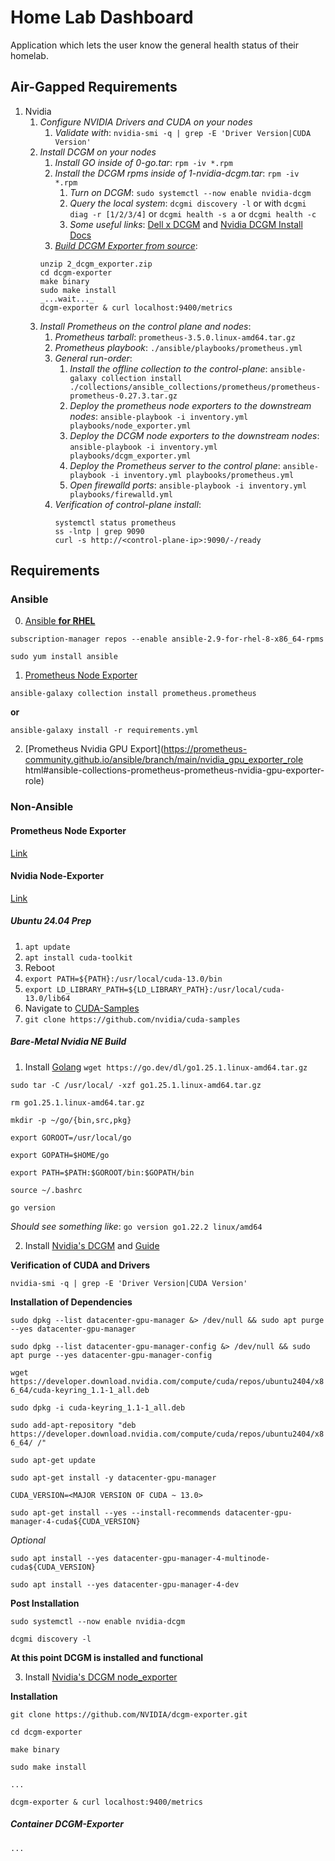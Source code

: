 # Home Lab Dashboard
Application which lets the user know the general health status of their homelab.


## Air-Gapped Requirements

1. Nvidia
    1. _Configure NVIDIA Drivers and CUDA on your nodes_
        1. _Validate with_: `nvidia-smi -q | grep -E 'Driver Version|CUDA Version'`
    2. _Install DCGM on your nodes_
        1. _Install GO inside of 0-go.tar_: `rpm -iv *.rpm`
        2. _Install the DCGM rpms inside of 1-nvidia-dcgm.tar_: `rpm -iv *.rpm`
            1. _Turn on DCGM_: `sudo systemctl --now enable nvidia-dcgm`
            2. _Query the local system_: `dcgmi discovery -l` or with `dcgmi diag -r [1/2/3/4]` or `dcgmi health -s a` or `dcgmi health -c`
            3. _Some useful links_: [Dell x DCGM](https://www.dell.com/support/kbdoc/en-hk/000219485/nvidia-dcgm-datacenter-gpu-manager-install) and [Nvidia DCGM Install Docs](https://docs.nvidia.com/datacenter/dcgm/latest/user-guide/getting-started.html#id2)
        3. [_Build DCGM Exporter from source_](https://github.com/NVIDIA/dcgm-exporter):
        ```
        unzip 2_dcgm_exporter.zip
        cd dcgm-exporter
        make binary
        sudo make install
        _...wait..._
        dcgm-exporter & curl localhost:9400/metrics
        ```
    3. _Install Prometheus on the control plane and nodes_: 
        1. _Prometheus tarball_: `prometheus-3.5.0.linux-amd64.tar.gz`
        2. _Prometheus playbook_: `./ansible/playbooks/prometheus.yml`
        3. _General run-order_:
            1. _Install the offline collection to the control-plane_: `ansible-galaxy collection install ./collections/ansible_collections/prometheus/prometheus-prometheus-0.27.3.tar.gz`
            2. _Deploy the prometheus node exporters to the downstream nodes_: `ansible-playbook -i inventory.yml playbooks/node_exporter.yml`
            3. _Deploy the DCGM node exporters to the downstream nodes_: `ansible-playbook -i inventory.yml playbooks/dcgm_exporter.yml`
            4. _Deploy the Prometheus server to the control plane_: `ansible-playbook -i inventory.yml playbooks/prometheus.yml`
            5. _Open firewalld ports_: `ansible-playbook -i inventory.yml playbooks/firewalld.yml`
        4. _Verification of control-plane install_:
            ```
            systemctl status prometheus
            ss -lntp | grep 9090
            curl -s http://<control-plane-ip>:9090/-/ready
            ```

## Requirements

### Ansible 

0. [Ansible __for RHEL__](https://docs.ansible.com/ansible/latest/installation_guide/installation_distros.html#installing-distros)

`subscription-manager repos --enable ansible-2.9-for-rhel-8-x86_64-rpms`

`sudo yum install ansible`

1. [Prometheus Node Exporter](https://prometheus-community.github.io/ansible/branch/main/node_exporter_role.html#ansible-collections-prometheus-prometheus-node-exporter-role)

`ansible-galaxy collection install prometheus.prometheus`

__or__

`ansible-galaxy install -r requirements.yml`

2. [Prometheus Nvidia GPU Export](https://prometheus-community.github.io/ansible/branch/main/nvidia_gpu_exporter_role html#ansible-collections-prometheus-prometheus-nvidia-gpu-exporter-role)

### Non-Ansible

#### Prometheus Node Exporter
[Link](https://github.com/prometheus/node_exporter)

#### Nvidia Node-Exporter
[Link](https://github.com/NVIDIA/dcgm-exporter)


##### Ubuntu 24.04 Prep
1. `apt update`
2. `apt install cuda-toolkit`
3. Reboot
4. `export PATH=${PATH}:/usr/local/cuda-13.0/bin`
5. `export LD_LIBRARY_PATH=${LD_LIBRARY_PATH}:/usr/local/cuda-13.0/lib64`
6. Navigate to [CUDA-Samples](https://github.com/nvidia/cuda-samples)
7. `git clone https://github.com/nvidia/cuda-samples`

##### Bare-Metal Nvidia NE Build
1. Install [Golang](https://go.dev/dl/)
`wget https://go.dev/dl/go1.25.1.linux-amd64.tar.gz`

`sudo tar -C /usr/local/ -xzf go1.25.1.linux-amd64.tar.gz`

`rm go1.25.1.linux-amd64.tar.gz`

`mkdir -p ~/go/{bin,src,pkg}`

`export GOROOT=/usr/local/go`

`export GOPATH=$HOME/go`

`export PATH=$PATH:$GOROOT/bin:$GOPATH/bin`

`source ~/.bashrc`

`go version`

_Should see something like_: `go version go1.22.2 linux/amd64`

2. Install [Nvidia's DCGM](https://github.com/NVIDIA/DCGM) and [Guide](https://docs.nvidia.com/datacenter/dcgm/latest/user-guide/getting-started.html)

__Verification of CUDA and Drivers__

`nvidia-smi -q | grep -E 'Driver Version|CUDA Version'`

__Installation of Dependencies__

`sudo dpkg --list datacenter-gpu-manager &> /dev/null && sudo apt purge --yes datacenter-gpu-manager`

`sudo dpkg --list datacenter-gpu-manager-config &> /dev/null && sudo apt purge --yes datacenter-gpu-manager-config`

`wget https://developer.download.nvidia.com/compute/cuda/repos/ubuntu2404/x86_64/cuda-keyring_1.1-1_all.deb`

`sudo dpkg -i cuda-keyring_1.1-1_all.deb`

`sudo add-apt-repository "deb https://developer.download.nvidia.com/compute/cuda/repos/ubuntu2404/x86_64/ /"`

`sudo apt-get update`

`sudo apt-get install -y datacenter-gpu-manager`

`CUDA_VERSION=<MAJOR VERSION OF CUDA ~ 13.0>`

`sudo apt-get install --yes --install-recommends datacenter-gpu-manager-4-cuda${CUDA_VERSION}`

_Optional_

`sudo apt install --yes datacenter-gpu-manager-4-multinode-cuda${CUDA_VERSION}`

`sudo apt install --yes datacenter-gpu-manager-4-dev`

__Post Installation__

`sudo systemctl --now enable nvidia-dcgm`

`dcgmi discovery -l`

__At this point DCGM is installed and functional__

3. Install [Nvidia's DCGM node_exporter](https://github.com/NVIDIA/dcgm-exporter)

__Installation__

`git clone https://github.com/NVIDIA/dcgm-exporter.git`

`cd dcgm-exporter`

`make binary`

`sudo make install`

`...`

`dcgm-exporter & curl localhost:9400/metrics`

##### Container DCGM-Exporter

`...`
